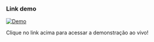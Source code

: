 ### Link demo

[![Demo](https://sidebar-response.vercel.app/badge)](https://sidebar-response.vercel.app)

Clique no link acima para acessar a demonstração ao vivo!